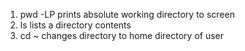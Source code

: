 1. pwd -LP prints absolute working directory to screen
2. ls lists a directory contents
3. cd ~ changes directory to home directory of user
